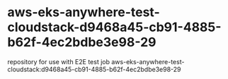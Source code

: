 # aws-eks-anywhere-test-cloudstack-d9468a45-cb91-4885-b62f-4ec2bdbe3e98-29
repository for use with E2E test job aws-eks-anywhere-test-cloudstack:d9468a45-cb91-4885-b62f-4ec2bdbe3e98-29
